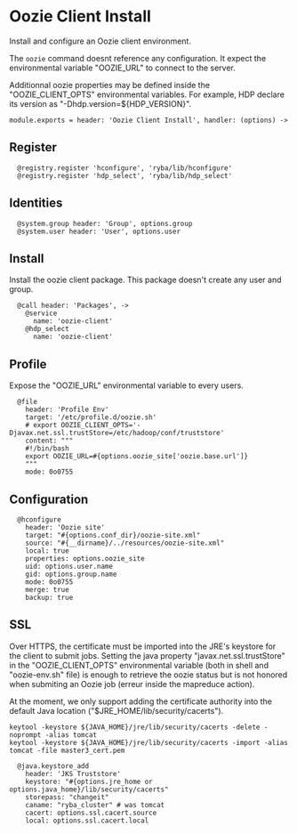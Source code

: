 
# Oozie Client Install

Install and configure an Oozie client environment.

The `oozie` command doesnt reference any configuration. It expect the
environmental variable "OOZIE_URL" to connect to the server.

Additionnal oozie properties may be defined inside the "OOZIE_CLIENT_OPTS"
environmental variables. For example, HDP declare its version as
"-Dhdp.version=${HDP_VERSION}".

    module.exports = header: 'Oozie Client Install', handler: (options) ->

## Register

      @registry.register 'hconfigure', 'ryba/lib/hconfigure'
      @registry.register 'hdp_select', 'ryba/lib/hdp_select'
      
## Identities

      @system.group header: 'Group', options.group
      @system.user header: 'User', options.user

## Install

Install the oozie client package. This package doesn't create any user and group.

      @call header: 'Packages', ->
        @service
          name: 'oozie-client'
        @hdp_select
          name: 'oozie-client'

## Profile

Expose the "OOZIE_URL" environmental variable to every users.

      @file
        header: 'Profile Env'
        target: '/etc/profile.d/oozie.sh'
        # export OOZIE_CLIENT_OPTS='-Djavax.net.ssl.trustStore=/etc/hadoop/conf/truststore'
        content: """
        #!/bin/bash
        export OOZIE_URL=#{options.oozie_site['oozie.base.url']}
        """
        mode: 0o0755

## Configuration

      @hconfigure
        header: 'Oozie site'
        target: "#{options.conf_dir}/oozie-site.xml"
        source: "#{__dirname}/../resources/oozie-site.xml"
        local: true
        properties: options.oozie_site
        uid: options.user.name
        gid: options.group.name
        mode: 0o0755
        merge: true
        backup: true

## SSL

Over HTTPS, the certificate must be imported into the JRE's keystore for the
client to submit jobs. Setting the java property "javax.net.ssl.trustStore"
in the "OOZIE_CLIENT_OPTS" environmental variable (both in shell and
"oozie-env.sh" file) is enough to retrieve the oozie status but is not honored
when submiting an Oozie job (erreur inside the mapreduce action).

At the moment, we only support adding the certificate authority into the default
Java location ("$JRE_HOME/lib/security/cacerts").

```
keytool -keystore ${JAVA_HOME}/jre/lib/security/cacerts -delete -noprompt -alias tomcat
keytool -keystore ${JAVA_HOME}/jre/lib/security/cacerts -import -alias tomcat -file master3_cert.pem
```

      @java.keystore_add
        header: 'JKS Truststore'
        keystore: "#{options.jre_home or options.java_home}/lib/security/cacerts"
        storepass: "changeit"
        caname: "ryba_cluster" # was tomcat
        cacert: options.ssl.cacert.source
        local: options.ssl.cacert.local
